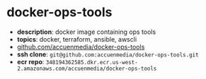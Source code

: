 # docker-ops-tools

- **description**: docker image containing ops tools
- **topics**: docker, terraform, ansible, awscli
- [github.com/accuenmedia/docker-ops-tools](https://github.com/accuenmedia/docker-ops-tools)
- **ssh clone**: `git@github.com:accuenmedia/docker-ops-tools.git`
- **ecr repo**: `348194362585.dkr.ecr.us-west-2.amazonaws.com/accuenmedia/docker-ops-tools`